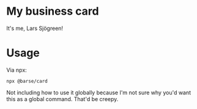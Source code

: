 # My business card
It's me, Lars Sjögreen!

# Usage
Via npx:
```
npx @barse/card
```

Not including how to use it globally because I'm not sure why you'd want this as a global command. That'd be creepy.
